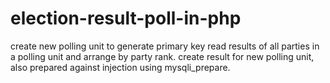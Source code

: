 # election-result-poll-in-php
create new polling unit to generate primary key
read results of all parties in a polling unit and arrange by party rank.
create result for new polling unit, also prepared against injection using mysqli_prepare.
